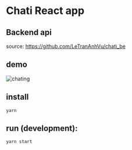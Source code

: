 # Chati React app

## Backend api 

source: https://github.com/LeTranAnhVu/chati_be

## demo
![chating ](https://github.com/LeTranAnhVu/chati_fe/blob/develop/demo/demo1.gif)

## install 
```shell script
yarn
```

## run (development):
```shell script
yarn start
```
